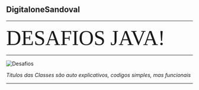 ## DigitaloneSandoval

***

 <span style="font-family:Papyrus; font-size:4em;">DESAFIOS JAVA!</span>

***



![Desafios](https://user-images.githubusercontent.com/48928193/120759537-7be59680-c4e9-11eb-8309-2193f3fd03d1.JPG)


*Titulos das Classes são auto explicativos, codigos simples, mas funcionais*
***


